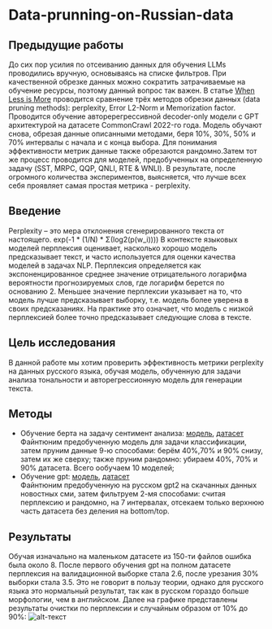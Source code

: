 # Data-prunning-on-Russian-data
## Предыдущие работы
До сих пор усилия по отсеиванию данных для обучения LLMs проводились вручную, основываясь на списке фильтров. При качественной обрезке данных можно сократить затрачиваемые на обучение ресурсы, поэтому данный вопрос так важен. В статье [When Less is More](https://arxiv.org/pdf/2309.04564.pdf) проводится сравнение трёх методов обрезки данных (data pruning methods): perplexity, Error L2-Norm и Memorization factor. Проводится обучение авторерегрессивной decoder-only модели с GPT архитектурой на датасете CommonCrawl 2022-го года. Модель обучают снова, обрезая данные описанными методами, беря 10%, 30%, 50% и 70% интервалы с начала и с конца выбора.  Для понимания эффективности метрик данные также обрезаются рандомно.Затем тот же процесс проводится для моделей, предобученных на определенную задачу (SST, MRPC, QQP, QNLI, RTE & WNLI). В результате, после огромного количества экспериментов, выясняется, что лучше всех себя проявляет самая простая метрика - perplexity. 
## Введение
Perplexity –  это мера отклонения сгенерированного текста от настоящего.
exp(-1 * (1/N) * Σ(log2(p(w_i))))
В контексте языковых моделей перплексия оценивает, насколько хорошо модель предсказывает текст, и часто используется для оценки качества моделей в задачах NLP.
Перплексия определяется как экспоненцированное среднее значение отрицательного логарифма вероятности прогнозируемых слов, где логарифм берется по основанию 2. Меньшее значение перплексии указывает на то, что модель лучше предсказывает выборку, т.е. модель более уверена в своих предсказаниях. На практике это означает, что модель с низкой перплексией более точно предсказывает следующие слова в тексте.
## Цель исследования
В данной работе мы хотим проверить эффективность метрики perplexity на данных русского языка, обучая модель, обученную для задачи анализа тональности и авторегрессионную модель для генерации текста.
## Методы
* Обучение берта на задачу сентимент анализа: [модель](https://huggingface.co/cointegrated/rubert-tiny), [датасет](https://www.kaggle.com/competitions/sentiment-analysis-in-russian/overview)  
Файнтюним предобученную модель для задачи классификации, затем пруним данные 9-ю способами: берём 40%,70% и 90% снизу, затем их же сверху; также пруним рандомно: убираем 40%, 70% и 90% датасета. Всего ообучаем 10 моделей;
* Обучение gpt: [модель](https://huggingface.co/ai-forever/rugpt3small_based_on_gpt2), [датасет](https://github.com/TatianaShavrina/taiga_site/blob/master/corpus/nplus1.md)  
Файнтюним предобученную на русском gpt2 на скачанных данных новостных сми, затем фильтруем 2-мя способами: считая перплексию и рандомно, на 7 интервалах, отсекаем только верхнюю часть датасета без деления на bottom/top.
## Результаты
Обучая изначально на маленьком датасете из 150-ти файлов ошибка была около 8. После первого обучения gpt на полном датасете перплексия на валидационной выборке стала 2.6, после урезания 30% выборки стала 3.5. Это не говорит в пользу теории, однако для русского языка это нормальный результат, так как в русском гораздо больше морфологии, чем в английском. Далее на графике представлены результаты очистки по перплексии и случайным образом от 10% до 90%:
![alt-текст](https://github.com/ssakk/Data-prunning-on-Russian-data/blob/main/rugpt_results.png )
